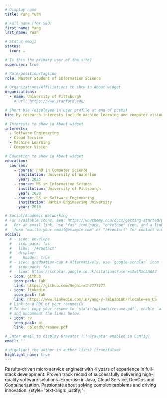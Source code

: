 ```yaml
---
# Display name
title: Yang Yuan

# Full name (for SEO)
first_name: Yang
last_name: Yuan

# Status emoji
status:
  icon: ☕️

# Is this the primary user of the site?
superuser: true

# Role/position/tagline
role: Master Student of Information Science

# Organizations/Affiliations to show in About widget
organizations:
  - name: University of Pittsburgh
    # url: https://www.stanford.edu/

# Short bio (displayed in user profile at end of posts)
bio: My research interests include machine learning and computer vision.

# Interests to show in About widget
interests:
  - Software Engineering
  - Cloud Service
  - Machine Learning
  - Computer Vision

# Education to show in About widget
education:
  courses:
    - course: PhD in Computer Science
      institution: University of Waterloo
      year: 2025
    - course: MS in Information Science
      institution: University of Pittsburgh
      year: 2020
    - course: BS in Software Engineering
      institution: Harbin Engineering University
      year: 2018

# Social/Academic Networking
# For available icons, see: https://wowchemy.com/docs/getting-started/page-builder/#icons
#   For an email link, use "fas" icon pack, "envelope" icon, and a link in the
#   form "mailto:your-email@example.com" or "/#contact" for contact widget.
social:
  # - icon: envelope
  #   icon_pack: fas
  #   link: '/#contact'
  #   display:
  #     header: true
  # - icon: graduation-cap # Alternatively, use `google-scholar` icon from `ai` icon pack
  #   icon_pack: fas
  #   link: https://scholar.google.co.uk/citations?user=sIwtMXoAAAAJ
  - icon: github
    icon_pack: fab
    link: https://github.com/Sephiroth7777777
  - icon: linkedin
    icon_pack: fab
    link: https://www.linkedin.com/in/yang-y-79162016b/?locale=en_US
  # Link to a PDF of your resume/CV.
  # To use: copy your resume to `static/uploads/resume.pdf`, enable `ai` icons in `params.yaml`,
  # and uncomment the lines below.
  - icon: cv
    icon_pack: ai
    link: uploads/resume.pdf

# Enter email to display Gravatar (if Gravatar enabled in Config)
email: ''

# Highlight the author in author lists? (true/false)
highlight_name: true
---
```


Results-driven micro service engineer with 4 years of experience in full-stack development. Proven track record of successfully delivering high-quality software solutions. Expertise in Java, Cloud Service, DevOps and Containerization. Passionate about solving complex problems and driving innovation.
{style="text-align: justify;"}
